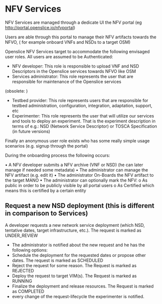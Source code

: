 # NFV Services 

NFV Services are managed through a dedicate UI the NFV portal (eg http://portal.openslice.io/nfvportal)

Users are able through this portal to manage their NFV artifacts towards the NFVO, ( for example onboard VNFs and NSDs to a target OSM)


Openslice NFV Services target to accommodate the following envisaged user roles. All users are assumed to be Authenticated:

* NFV developer: This role is responsible to upload VNF and NSD Descriptors in the Openslice services towards NFVO like OSM
* Services administrator: This role represents the user that are responsible for maintenance of the Openslice services

(obsolete: )

* Testbed provider: This role represents users that are responsible for testbed administration, configuration, integration, adaptation, support, etc
* Experimenter: This role represents the user that will utilize our services and tools to deploy an experiment. That is the experiment description in terms of e.g.: NSD (Network Service Descriptor) or TOSCA Specification (in future versions)
    
    
Finally an anonymous user role exists who has some really simple usage scenarios (e.g. signup through the portal)


During the onboarding process the following occurs:

• A NFV developer submits a NFV archive (VNF or NSD) (he can later manage if needed some metadata)
• The administrator can manage the NFV artifact (e.g. edit it)
• The administrator On-Boards the NFV artifact to the target MANO
• The administrator can optionally mark the NFV:
o As public in order to be publicly visible by all portal users
o As Certified which means this is certified by a certain entity


## Request a new NSD deployment (this is different in comparison to Services)


A developer requests a new network service deployment (which NSD, tentative dates, target infrastructure, etc.). The request is marked as UNDER_REVIEW

* The administrator is notified about the new request and he has the following options:
* Schedule the deployment for the requested dates or propose other dates. The request is marked as SCHEDULED
* Reject the request for some reason. The Request is marked as REJECTED
* Deploy the request to target VIM(s). The Request is marked as RUNNING
* Finalize the deployment and release resources. The Request is marked as COMPLETED
*  every change of the request-lifecycle the experimenter is notified.